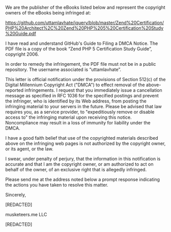 We are the publisher of the eBooks listed below and represent the copyright
owners of the eBooks being infringed at:

https://github.com/uttamlavhate/jquery/blob/master/Zend%20Certification/PHP%20Architect%2C%20Zend%20PHP%205%20Certification%20Study%20Guide.pdf

I have read and understand GitHub's Guide to Filing a DMCA Notice. The PDF
file is a copy of the book “Zend PHP 5 Certification Study Guide”,
copyright 2006.

In order to remedy the infringement, the PDF file must not be in a public
repository. The username associated is “uttamlavhate”.

This letter is official notification under the provisions of Section 512(c)
of the Digital Millennium Copyright Act ("DMCA") to effect removal of the
above-reported infringements. I request that you immediately issue a
cancellation message as specified in RFC 1036 for the specified postings
and prevent the infringer, who is identified by its Web address, from
posting the infringing material to your servers in the future. Please be
advised that law requires you, as a service provider, to "expeditiously
remove or disable access to" the infringing material upon receiving this
notice. Noncompliance may result in a loss of immunity for liability under
the DMCA.

I have a good faith belief that use of the copyrighted materials described
above on the infringing web pages is not authorized by the copyright owner,
or its agent, or the law.

I swear, under penalty of perjury, that the information in this
notification is accurate and that I am the copyright owner, or am
authorized to act on behalf of the owner, of an exclusive right that is
allegedly infringed.

Please send me at the address noted below a prompt response indicating the
actions you have taken to resolve this matter.

Sincerely,

[REDACTED]

musketeers.me LLC

[REDACTED]
